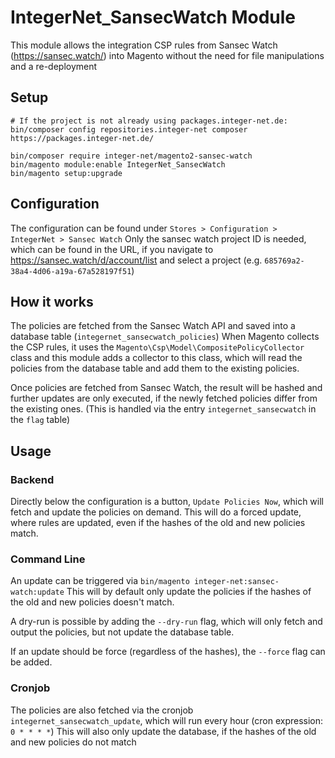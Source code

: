 # IntegerNet_SansecWatch Module

This module allows the integration CSP rules from Sansec Watch (https://sansec.watch/) into Magento without the need for file manipulations and a re-deployment

## Setup

```shell
# If the project is not already using packages.integer-net.de:
bin/composer config repositories.integer-net composer https://packages.integer-net.de/

bin/composer require integer-net/magento2-sansec-watch
bin/magento module:enable IntegerNet_SansecWatch
bin/magento setup:upgrade
```

## Configuration

The configuration can be found under `Stores > Configuration > IntegerNet > Sansec Watch`
Only the sansec watch project ID is needed, which can be found in the URL, if you navigate to https://sansec.watch/d/account/list and select a project
(e.g. `685769a2-38a4-4d06-a19a-67a528197f51`)

## How it works

The policies are fetched from the Sansec Watch API and saved into a database table (`integernet_sansecwatch_policies`)
When Magento collects the CSP rules, it uses the `Magento\Csp\Model\CompositePolicyCollector` class and this module adds
a collector to this class, which will read the policies from the database table and add them to the existing policies.

Once policies are fetched from Sansec Watch, the result will be hashed and further updates are only executed, if the
newly fetched policies differ from the existing ones. (This is handled via the entry `integernet_sansecwatch` in the `flag` table)

## Usage

### Backend

Directly below the configuration is a button, `Update Policies Now`, which will fetch and update the policies on demand.
This will do a forced update, where rules are updated, even if the hashes of the old and new policies match.

### Command Line

An update can be triggered via `bin/magento integer-net:sansec-watch:update`
This will by default only update the policies if the hashes of the old and new policies doesn't match.

A dry-run is possible by adding the `--dry-run` flag, which will only fetch and output the policies, but not update the 
database table.

If an update should be force (regardless of the hashes), the `--force` flag can be added.

### Cronjob

The policies are also fetched via the cronjob `integernet_sansecwatch_update`, which will run every hour (cron expression: `0 * * * *`)
This will also only update the database, if the hashes of the old and new policies do not match 
